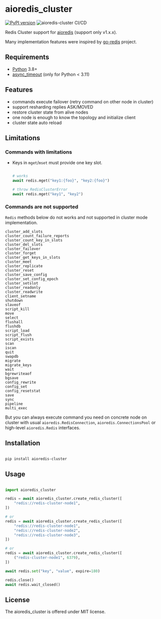 aioredis_cluster
================

[![PyPI version](https://img.shields.io/pypi/v/aioredis-cluster)](https://pypi.org/project/aioredis-cluster/) ![aioredis-cluster CI/CD](https://github.com/DriverX/aioredis-cluster/workflows/aioredis-cluster%20CI/CD/badge.svg)

Redis Cluster support for [aioredis](https://github.com/aio-libs/aioredis) (support only v1.x.x).

Many implementation features were inspired by [go-redis](https://github.com/go-redis/redis) project.

Requirements
------------

* [Python](https://www.python.org) 3.8+
* [async_timeout](https://pypi.org/project/async_timeout/) (only for Python < 3.11)

Features
--------

* commands execute failover (retry command on other node in cluster)
* support resharding replies ASK/MOVED
* restore cluster state from alive nodes
* one node is enough to know the topology and initialize client
* cluster state auto reload

Limitations
-----------

### Commands with limitations

* Keys in `mget`/`mset` must provide one key slot.
  ```python

  # works
  await redis.mget("key1:{foo}", "key2:{foo}")

  # throw RedisClusterError
  await redis.mget("key1", "key2")

  ```

### Commands are not supported

`Redis` methods below do not works and not supported in cluster mode implementation.
```
cluster_add_slots
cluster_count_failure_reports
cluster_count_key_in_slots
cluster_del_slots
cluster_failover
cluster_forget
cluster_get_keys_in_slots
cluster_meet
cluster_replicate
cluster_reset
cluster_save_config
cluster_set_config_epoch
cluster_setslot
cluster_readonly
cluster_readwrite
client_setname
shutdown
slaveof
script_kill
move
select
flushall
flushdb
script_load
script_flush
script_exists
scan
iscan
quit
swapdb
migrate
migrate_keys
wait
bgrewriteaof
bgsave
config_rewrite
config_set
config_resetstat
save
sync
pipeline
multi_exec
```

But you can always execute command you need on concrete node on cluster with usual `aioredis.RedisConnection`, `aioredis.ConnectionsPool` or high-level `aioredis.Redis` interfaces.


Installation
------------

```bash

pip install aioredis-cluster

```

Usage
-----

```python

import aioredis_cluster

redis = await aioredis_cluster.create_redis_cluster([
    "redis://redis-cluster-node1",
])

# or
redis = await aioredis_cluster.create_redis_cluster([
    "redis://redis-cluster-node1",
    "redis://redis-cluster-node2",
    "redis://redis-cluster-node3",
])

# or
redis = await aioredis_cluster.create_redis_cluster([
    ("redis-cluster-node1", 6379),
])

await redis.set("key", "value", expire=180)

redis.close()
await redis.wait_closed()

```

License
-------

The aioredis_cluster is offered under MIT license.
